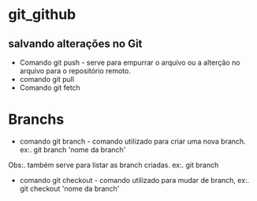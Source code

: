# git_github
## salvando alterações no Git

* Comando git push - serve para empurrar o arquivo ou a alterção no arquivo para o repositório remoto.
* comando git pull
* Comando git fetch
# Branchs

* comando git branch - comando utilizado para criar uma nova branch. ex:. git branch 'nome da branch'
 
Obs:. também serve para listar as branch criadas. ex:. git branch

* comando git checkout - comando utilizado para mudar de branch, ex:. git checkout 'nome da branch'
